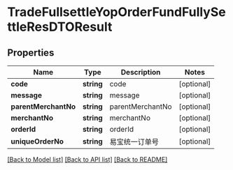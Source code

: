 # TradeFullsettleYopOrderFundFullySettleResDTOResult

## Properties
Name | Type | Description | Notes
------------ | ------------- | ------------- | -------------
**code** | **string** | code | [optional] 
**message** | **string** | message | [optional] 
**parentMerchantNo** | **string** | parentMerchantNo | [optional] 
**merchantNo** | **string** | merchantNo | [optional] 
**orderId** | **string** | orderId | [optional] 
**uniqueOrderNo** | **string** | 易宝统一订单号 | [optional] 

[[Back to Model list]](../README.md#documentation-for-models) [[Back to API list]](../README.md#documentation-for-api-endpoints) [[Back to README]](../README.md)


